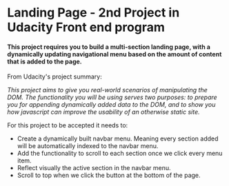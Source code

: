 # Landing Page - 2nd Project in Udacity Front end program

#### This project requires you to build a multi-section landing page, with a dynamically updating navigational menu based on the amount of content that is added to the page.
From Udacity's project summary:

*This project aims to give you real-world scenarios of manipulating the DOM. The functionality you will be using serves two purposes: to prepare you for appending dynamically added data to the DOM, and to show you how javascript can improve the usability of an otherwise static site.*

For this project to be accepted it needs to:
* Create a dynamically built navbar menu. Meaning every section added will be automatically indexed to the navbar menu.
* Add the functionality to scroll to each section once we click every menu item.
* Reflect visually the active section in the navbar menu.
* Scroll to top when we click the button at the bottom of the page.

